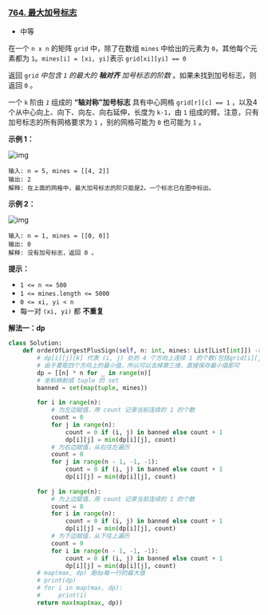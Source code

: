 ### [764. 最大加号标志](https://leetcode.cn/problems/largest-plus-sign/)

- 中等

在一个 `n x n` 的矩阵 `grid` 中，除了在数组 `mines` 中给出的元素为 `0`，其他每个元素都为 `1`。`mines[i] = [xi, yi]`表示 `grid[xi][yi] == 0`

返回 `grid` *中包含 `1` 的最大的 **轴对齐** 加号标志的阶数* 。如果未找到加号标志，则返回 `0` 。

一个 `k` 阶由 *`1`* 组成的 **“轴对称”加号标志** 具有中心网格 `grid[r][c] == 1` ，以及4个从中心向上、向下、向左、向右延伸，长度为 `k-1`，由 `1` 组成的臂。注意，只有加号标志的所有网格要求为 `1` ，别的网格可能为 `0` 也可能为 `1` 。

**示例 1：**

 ![img](https://assets.leetcode.com/uploads/2021/06/13/plus1-grid.jpg)

```
输入: n = 5, mines = [[4, 2]]
输出: 2
解释: 在上面的网格中，最大加号标志的阶只能是2。一个标志已在图中标出。
```

**示例 2：**

 ![img](https://assets.leetcode.com/uploads/2021/06/13/plus2-grid.jpg)

```
输入: n = 1, mines = [[0, 0]]
输出: 0
解释: 没有加号标志，返回 0 。
```

**提示：**

- `1 <= n <= 500`
- `1 <= mines.length <= 5000`
- `0 <= xi, yi < n`
- 每一对 `(xi, yi)` 都 **不重复**

**解法一：dp**

```python
class Solution:
    def orderOfLargestPlusSign(self, n: int, mines: List[List[int]]) -> int:
        # dp[i][j][k] 代表 (i, j) 处的 4 个方向上连续 1 的个数(包括grid[i][j])
        # 由于要取四个方向上的最小值，所以可以去掉第三维，直接保存最小值即可
        dp = [[n] * n for _ in range(n)]
        # 坐标映射成 tuple 的 set
        banned = set(map(tuple, mines))
        
        for i in range(n):
            # 为左边赋值，用 count 记录当前连续的 1 的个数
            count = 0
            for j in range(n):
                count = 0 if (i, j) in banned else count + 1
                dp[i][j] = min(dp[i][j], count)
            # 为右边赋值，从右往左遍历
            count = 0
            for j in range(n - 1, -1, -1):
                count = 0 if (i, j) in banned else count + 1
                dp[i][j] = min(dp[i][j], count)
        
        for j in range(n):
            # 为上边赋值，用 count 记录当前连续的 1 的个数
            count = 0
            for i in range(n):
                count = 0 if (i, j) in banned else count + 1
                dp[i][j] = min(dp[i][j], count)
            # 为下边赋值，从下往上遍历
            count = 0
            for i in range(n - 1, -1, -1):
                count = 0 if (i, j) in banned else count + 1
                dp[i][j] = min(dp[i][j], count)
        # map(max, dp) 是dp每一行的最大值
        # print(dp)
        # for i in map(max, dp):
        #     print(i)
        return max(map(max, dp))
```

